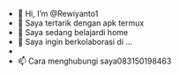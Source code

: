 - 👋 Hi, I’m @Rewiyanto1
- 👀 Saya tertarik dengan apk termux
- 🌱 Saya sedang belajardi home
- 💞️ Saya ingin berkolaborasi di ...
- 
- 📫 Cara menghubungi saya083150198463

<!---
Rewiyanto1/Rewiyanto1 is a ✨ special ✨ repository because its `README.md` (this file) appears on your GitHub profile.
You can click the Preview link to take a look at your changes.
--->
